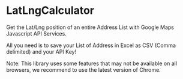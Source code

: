 LatLngCalculator
================

Get the Lat/Lng position of an entire Address List with Google Maps Javascript API Services.

All you need is to save your List of Address in Excel as CSV (Comma delimited) and your API Key!

Note: This library uses some features that may not be available on all browsers, we recommend to use the latest version of Chrome.
